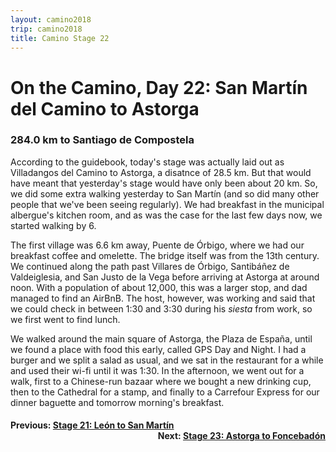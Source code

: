 ```yaml
---
layout: camino2018
trip: camino2018
title: Camino Stage 22
---
```


# On the Camino, Day 22: San Mart&iacute;n del Camino to Astorga

### 284.0 km to Santiago de Compostela

According to the guidebook, today's stage was actually laid out as Villadangos del Camino to Astorga, a disatnce of 28.5 km. But that would have meant that yesterday's stage would have only been about 20 km. So, we did some extra walking yesterday to San Mart&iacute;n (and so did many other people that we've been seeing regularly). We had breakfast in the municipal albergue's kitchen room, and as was the case for the last few days now, we started walking by 6.

The first village was 6.6 km away, Puente de &Oacute;rbigo, where we had our breakfast coffee and omelette. The bridge itself was from the 13th century. We continued along the path past Villares de &Oacute;rbigo, Santib&aacute;&ntilde;ez de Valdeiglesia, and San Justo de la Vega before arriving at Astorga at around noon. With a population of about 12,000, this was a larger stop, and dad managed to find an AirBnB. The host, however, was working and said that we could check in between 1:30 and 3:30 during his *siesta* from work, so we first went to find lunch.

We walked around the main square of Astorga, the Plaza de Espa&ntilde;a, until we found a place with food this early, called GPS Day and Night. I had a burger and we split a salad as usual, and we sat in the restaurant for a while and used their wi-fi until it was 1:30. In the afternoon, we went out for a walk, first to a Chinese-run bazaar where we bought a new drinking cup, then to the Cathedral for a stamp, and finally to a Carrefour Express for our dinner baguette and tomorrow morning's breakfast.

<h4><div style="text-align: left; margin-bottom: -20px">Previous: <a href="/2018/09/24/camino21.html">Stage 21: Le&oacute;n to San Mart&iacute;n</a></div></h4>
<h4><div style="text-align: right;">Next: <a href="/2018/09/26/camino23.html">Stage 23: Astorga to Foncebad&oacute;n</a></div></h4>